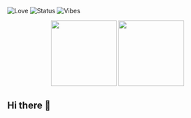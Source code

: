 ![Love](https://img.shields.io/badge/love-coding-ff69b4?style=flat&logo=heart)
![Status](https://img.shields.io/badge/status-cozy-ffc0cb)
![Vibes](https://img.shields.io/badge/vibes-lofi-9370db)

<p align="center">
  <img src="https://github-readme-stats.vercel.app/api?username=edrianemanicdog&show_icons=true&theme=rose_pine&hide_border=true" height="150" />
  <img src="https://github-readme-stats.vercel.app/api/top-langs/?username=edrianemanicdog&layout=compact&theme=rose_pine&hide_border=true" height="150" />
</p>

## Hi there 👋

<!--
**edrianemanicdog/edrianemanicdog** is a ✨ _special_ ✨ repository because its `README.md` (this file) appears on your GitHub profile.

Here are some ideas to get you started:

- 🔭 I’m currently working on ...
- 🌱 I’m currently learning ...
- 👯 I’m looking to collaborate on ...
- 🤔 I’m looking for help with ...
- 💬 Ask me about ...
- 📫 How to reach me: ...
- 😄 Pronouns: ...
- ⚡ Fun fact: ...
-->
